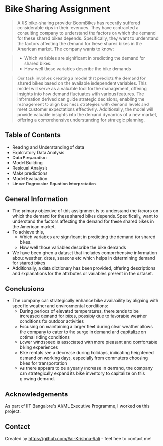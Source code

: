# Bike Sharing Assignment
> A US bike-sharing provider BoomBikes has recently suffered considerable dips in their revenues. They have contracted a consulting company to understand the factors on which the demand for these shared bikes depends. Specifically, they want to understand the factors affecting the demand for these shared bikes in the American market. The company wants to know:

> - Which variables are significant in predicting the demand for shared bikes.
> - How well those variables describe the bike demands

> Our task involves creating a model that predicts the demand for shared bikes based on the available independent variables. This model will serve as a valuable tool for the management, offering insights into how demand fluctuates with various features. The information derived can guide strategic decisions, enabling the management to align business strategies with demand levels and meet customer expectations effectively. Additionally, the model will provide valuable insights into the demand dynamics of a new market, offering a comprehensive understanding for strategic planning.


## Table of Contents
* Reading and Understanding of data
* Exploratory Data Analysis
* Data Preparation
* Model Building
* Residual Analysis
* Make predictions
* Model Evaluation
* Linear Regression Equation Interpretation

<!-- You can include any other section that is pertinent to your problem -->

## General Information
- The primary objective of this assignment is to understand the factors on which the demand for these shared bikes depends. Specifically, want to understand the factors affecting the demand for these shared bikes in the American market. 
- To achieve this,
	 - Which variables are significant in predicting the demand for shared bikes.
	 - How well those variables describe the bike demands
- We have been given a dataset that includes comprehensive information about weather, dates, seasons etc which helps in determining demand for shared bikes 
- Additionally, a data dictionary has been provided, offering descriptions and explanations for the attributes or variables present in the dataset.

<!-- You don't have to answer all the questions - just the ones relevant to your project. -->

## Conclusions
- The company can strategically enhance bike availability by aligning with specific weather and environmental conditions:
  	- During periods of elevated temperatures, there tends to be increased demand for bikes, possibly due to favorable weather conditions for outdoor activities
  	- Focusing on maintaining a larger fleet during clear weather allows the company to cater to the surge in demand and capitalize on optimal riding conditions.
  	- Lower windspeed is associated with more pleasant and comfortable biking experiences
  	- Bike rentals see a decrease during holidays, indicating heightened demand on working days, especially from commuters choosing bikes for transportation
  	- As there appears to be a yearly increase in demand, the company can strategically expand its bike inventory to capitalize on this growing demand.

<!-- You don't have to answer all the questions - just the ones relevant to your project. -->

## Acknowledgements
As part of IIT Bangalore's AI/ML Executive Programme, I worked on this project.


## Contact
Created by https://github.com/Sai-Krishna-Rali - feel free to contact me!


<!-- Optional -->
<!-- ## License -->
<!-- This project is open source and available under the [... License](). -->

<!-- You don't have to include all sections - just the one's relevant to your project -->
